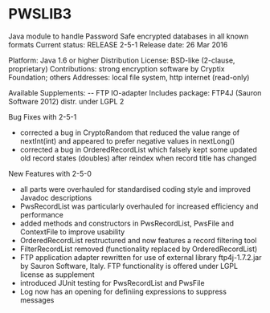 # PWSLIB3
Java module to handle Password Safe encrypted databases in all known formats
Current status: RELEASE 2-5-1
Release date: 26 Mar 2016

Platform: Java 1.6 or higher
Distribution License: BSD-like (2-clause, proprietary)
Contributions: strong encryption software by Cryptix Foundation; others
Addresses: local file system, http internet (read-only)

Available Supplements:
-- FTP IO-adapter
Includes package: FTP4J (Sauron Software 2012) distr. under LGPL 2


Bug Fixes with 2-5-1

- corrected a bug in CryptoRandom that reduced the value range of nextInt(int)
  and appeared to prefer negative values in nextLong()
- corrected a bug in OrderedRecordList which falsely kept some updated old record
  states (doubles) after reindex when record title has changed

New Features with 2-5-0

- all parts were overhauled for standardised coding style and improved
  Javadoc descriptions
- PwsRecordList was particularly overhauled for increased efficiency and
  performance
- added methods and constructors in PwsRecordList, PwsFile and ContextFile
  to improve usability
- OrderedRecordList restructured and now features a record filtering tool
- FilterRecordList removed (functionality replaced by OrderedRecordList)
- FTP application adapter rewritten for use of external library ftp4j-1.7.2.jar
  by Sauron Software, Italy. FTP functionality is offered under LGPL license as
  supplement
- introduced JUnit testing for PwsRecordList and PwsFile
- Log now has an opening for definiing expressions to suppress messages
